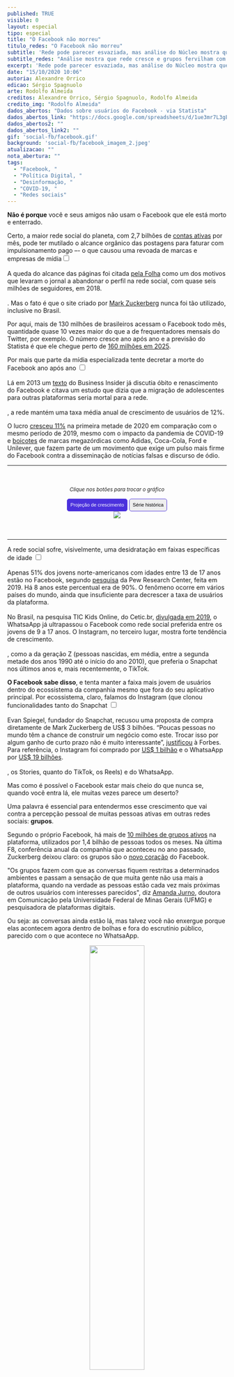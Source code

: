 ```yaml
---
published: TRUE
visible: 0
layout: especial
tipo: especial
title: "O Facebook não morreu"
titulo_redes: "O Facebook não morreu"
subtitle: 'Rede pode parecer esvaziada, mas análise do Núcleo mostra que ela segue em crescimento e grupos fervilham com bilhões de interações'
subtitle_redes: "Análise mostra que rede cresce e grupos fervilham com bilhões de interações"
excerpt: 'Rede pode parecer esvaziada, mas análise do Núcleo mostra que ela segue em crescimento e grupos fervilham com bilhões de interações'
date: "15/10/2020 10:06"
autoria: Alexandre Orrico
edicao: Sérgio Spagnuolo
arte: Rodolfo Almeida
creditos: Alexandre Orrico, Sérgio Spagnuolo, Rodolfo Almeida
credito_img: "Rodolfo Almeida"
dados_abertos: "Dados sobre usuários do Facebook - via Statista"
dados_abertos_link: "https://docs.google.com/spreadsheets/d/1ue3mr7L3gEsFiyyHsbsdMhFMmwAvKYtJIKSbgozHYcc/edit?usp=sharing"
dados_abertos2: ""
dados_abertos_link2: ""
gif: 'social-fb/facebook.gif'
background: 'social-fb/facebook_imagem_2.jpeg'
atualizacao: ""
nota_abertura: ""
tags:
  - "Facebook, "
  - "Política Digital, "
  - "Desinformação, "
  - "COVID-19, "
  - "Redes sociais"
---
```


<style>
.botao {
  border-radius: 5px;
  background-color: #eeeeee;
  padding: 5px 7px;
  font-size: 0.8em;
  line-height: 1.5em;
  border: 1px solid #4b31dd
}

.botao:hover {
  background-color: #4b31dd;
  color: #fff;
}

.active{
  background-color: #4b31dd;
  color: #fff;
}

.cf:before, .cf:after {
	 content: "";
	 display: table;
}
 .cf:after {
	 clear: both;
}
 .cf {
	 zoom: 1;
}
 #content {
	 max-width: 650px;
	 margin: 3rem auto;
	 text-align: center;
}
/* TIMELINE
–––––––––––––––––––––––––––––––––––––––––––––––––– */

.timeline ul {
  background: #eeeeee;
  padding: 50px 0;
}

.timeline ul li {
  list-style-type: none;
  position: relative;
  width: 6px;
  margin: 0 auto;
  padding-top: 50px;
  background: #4b31dd;
}

.timeline ul li::after {
  content: '';
  position: absolute;
  left: 50%;
  bottom: 0;
  transform: translateX(-50%);
  width: 30px;
  height: 30px;
  border-radius: 50%;
  background: #f33872;
}

.timeline ul li div {
  position: relative;
  bottom: 0;
  width: 400px;
  padding: 15px;
  background: #f33872;
  color: #f4f4f4
}

.timeline ul li div::before {
  content: '';
  position: absolute;
  bottom: 7px;
  width: 0;
  height: 0;
  border-style: solid;
}

.timeline ul li:nth-child(odd) div {
  left: 45px;
}

.timeline ul li:nth-child(odd) div::before {
  left: -15px;
  border-width: 8px 16px 8px 0;
  border-color: transparent #F45B69 transparent transparent;
}

.timeline ul li:nth-child(even) div {
  left: -439px;
}

.timeline ul li:nth-child(even) div::before {
  right: -15px;
  border-width: 8px 0 8px 16px;
  border-color: transparent transparent transparent #F45B69;
}

time {
  display: inline;
  font-size: 1.8rem;
  font-weight: bold;
  margin-bottom: 8px;
  paddin: 10px;
  border: 1px solid black;
  background-color: #000
}


/* EFFECTS
–––––––––––––––––––––––––––––––––––––––––––––––––– */

.timeline ul li::after {
  transition: background .5s ease-in-out;
}

.timeline ul li.in-view::after {
  background: #4b31dd;
}

.timeline ul li div {
  visibility: hidden;
  opacity: 0;
  transition: all .5s ease-in-out;
}

.timeline ul li:nth-child(odd) div {
  transform: translate3d(30px, 0, 0);
}

.timeline ul li:nth-child(even) div {
  transform: translate3d(-30px, 0, 0);
}

.timeline ul li.in-view div {
  transform: none;
  visibility: visible;
  opacity: 1;
}


/* GENERAL MEDIA QUERIES
–––––––––––––––––––––––––––––––––––––––––––––––––– */

@media screen and (max-width: 900px) {
  .timeline ul li div {
    width: 250px;
  }
  .timeline ul li:nth-child(even) div {
    left: -289px;
    /*250+45-6*/
  }
}

@media screen and (max-width: 600px) {
  .timeline ul li {
    margin-left: 20px;
  }
  .timeline ul li div {
    width: calc(100vw - 91px);
  }
  .timeline ul li:nth-child(even) div {
    left: 45px;
  }
  .timeline ul li:nth-child(even) div::before {
    left: -15px;
    border-width: 8px 16px 8px 0;
    border-color: transparent #F45B69 transparent transparent;
  }
}

</style>

<script
  src="https://code.jquery.com/jquery-3.5.1.min.js"
  integrity="sha256-9/aliU8dGd2tb6OSsuzixeV4y/faTqgFtohetphbbj0="
  crossorigin="anonymous">
</script>

**Não é porque** você e seus amigos não usam o Facebook que ele está morto e enterrado.

Certo, a maior rede social do planeta, com 2,7 bilhões de [contas ativas](https://www.statista.com/statistics/264810/number-of-monthly-active-facebook-users-worldwide/) por mês, pode ter mutilado o alcance orgânico das postagens para faturar com impulsionamento pago –- o que causou uma revoada de marcas e empresas de mídia<input type="checkbox" id="cb1" /><label for="cb1"><sup></sup></label><span><br><br>A queda do alcance das páginas foi citada <a href="https://www1.folha.uol.com.br/poder/2018/02/folha-deixa-de-publicar-conteudo-no-facebook.shtml">pela Folha</a> como um dos motivos que levaram o jornal a abandonar o perfil na rede social, com quase seis milhões de seguidores, em 2018.<br><br></span>. Mas o fato é que o site criado por [Mark Zuckerberg](https://www.facebook.com/zuck) nunca foi tão utilizado, inclusive no Brasil.

Por aqui, mais de 130 milhões de brasileiros acessam o Facebook todo mês, quantidade quase 10 vezes maior do que a de frequentadores mensais do Twitter, por exemplo. O número cresce ano após ano e a previsão do Statista é que ele chegue perto de [160 milhões em 2025](https://www.statista.com/statistics/244936/number-of-facebook-users-in-brazil/).

<span class="texto-destak">Por mais que parte da mídia especializada tente decretar a morte do Facebook ano após ano <input type="checkbox" id="cb2" /><label for="cb2"><sup></sup></label><span><br><br>Lá em 2013 um <a href="https://www.businessinsider.com/why-facebook-isnt-dead-2013-12"> texto</a> do Business Insider já discutia óbito e renascimento do Facebook e citava um estudo que dizia que a migração de adolescentes para outras plataformas seria mortal para  a rede.<br><br></span>, a rede mantém uma taxa média anual de crescimento de usuários de 12%.</span>

O lucro [cresceu 11%](https://investor.fb.com/investor-news/press-release-details/2020/Facebook-Reports-Second-Quarter-2020-Results/default.aspx) na primeira metade de 2020 em comparação com o mesmo período de 2019, mesmo com o impacto da pandemia de COVID-19 e [boicotes](https://economia.uol.com.br/noticias/redacao/2020/07/02/de-adidas-a-unilever-veja-quem-participa-do-boicote-ao-facebook.htm) de marcas megazórdicas como Adidas, Coca-Cola, Ford e Unilever, que fazem parte de um movimento que exige um pulso mais firme do Facebook contra a disseminação de notícias falsas e discurso de ódio.

<hr>

<div id="content">
<p style="text-align:center"><i class="far fa-hand-pointer"></i> <small><em>Clique nos botões para trocar o gráfico</em></small></p>
<div id="thumb_img" class="cf">
  <button class="active botao" onclick="changeimg('{{ site.baseurl }}/img/social-fb/facebook_graf1.png',this);">Projeção de crescimento
  </button>
  <button class="botao" onclick="changeimg('{{ site.baseurl }}/img/social-fb/facebook_graf2.png',this);">Série histórica
  </button>
</div>
  <div id="featured_img">
    <img id="img" src="{{ site.baseurl }}/img/social-fb/facebook_graf1.png" class="img-destak">
  </div>
</div>

<hr>

A rede social sofre, visivelmente, uma desidratação em faixas específicas de idade <input type="checkbox" id="cb3" /><label for="cb3"><sup></sup></label><span><br><br>Apenas 51% dos jovens norte-americanos com idades entre 13 de 17 anos estão no Facebook, segundo <a href="https://www.investopedia.com/news/aging-facebook-losing-teens-pew-research-survey/" target="_blank">pesquisa</a> da Pew Research Center, feita em 2019. Há 8 anos este percentual era de 90%. O fenômeno ocorre em vários países do mundo, ainda que insuficiente para decrescer a taxa de usuários da plataforma. <br><br>No Brasil, na pesquisa TIC Kids Online, do Cetic.br, <a href="https://cetic.br/media/analises/tic_kids_online_brasil_2018_coletiva_imprensa.pdf" target="_blank">divulgada em 2019</a>, o WhatsaApp já ultrapassou o Facebook como rede social preferida entre os jovens de 9 a 17 anos. O Instagram, no terceiro lugar, mostra forte tendência de crescimento.<br><br></span>, como a da geração Z (pessoas nascidas, em média, entre a segunda metade dos anos 1990 até o início do ano 2010), que preferia o Snapchat nos últimos anos e, mais recentemente, o TikTok.

**O Facebook sabe disso**, e tenta manter a faixa mais jovem de usuários dentro do ecossistema da companhia mesmo que fora do seu aplicativo principal. Por ecossistema, claro, falamos do Instagram (que clonou funcionalidades tanto do Snapchat <input type="checkbox" id="cb4" /><label for="cb4"><sup></sup></label><span><br><br>Evan Spiegel, fundador do Snapchat, recusou uma proposta de compra diretamente de Mark Zuckerberg de US$ 3 bilhões. “Poucas pessoas no mundo têm a chance de construir um negócio como este. Trocar isso por algum ganho de curto prazo não é muito interessante”, <a href="https://www.forbes.com/sites/jjcolao/2014/01/06/the-inside-story-of-snapchat-the-worlds-hottest-app-or-a-3-billion-disappearing-act/#63b8ee9c67d2" target="_blank">justificou</a> à Forbes. Para referência, o Instagram foi comprado por <a href="https://oglobo.globo.com/economia/facebook-compra-instagram-por-us-1-bilhao-em-dinheiro-acoes-4530157" target="_blank">US$ 1 bilhão</a> e o WhatsaApp por <a href="https://oglobo.globo.com/economia/facebook-compra-WhatsaApp-por-us-19-bilhoes-11656044" target="_blank">US$ 19 bilhões</a>.<br><br></span>, os Stories, quanto do TikTok, os Reels) e do WhatsaApp.

<span class="texto-destak"> Mas como é possível o Facebook estar mais cheio do que nunca se, quando você entra lá, ele muitas vezes parece um deserto?</span> <br>

Uma palavra é essencial para entendermos esse crescimento que vai contra a percepção pessoal de muitas pessoas ativas em outras redes sociais: **grupos**.

Segundo o próprio Facebook, há mais de [10 milhões de grupos ativos](https://www.facebook.com/business/news/insights/generation-z) na plataforma, utilizados por 1,4 bilhão de pessoas todos os meses. Na última F8, conferência anual da companhia que aconteceu no ano passado, Zuckerberg deixou claro: os grupos são o [novo coração](https://about.fb.com/news/2019/04/f8-2019-day-1/) do Facebook.

"Os grupos fazem com que as conversas fiquem restritas a determinados ambientes e passam a sensação de que muita gente não usa mais a plataforma, quando na verdade as pessoas estão cada vez mais próximas de outros usuários com interesses parecidos", diz [Amanda Jurno](https://twitter.com/amandajurno), doutora em Comunicação pela Universidade Federal de Minas Gerais (UFMG) e pesquisadora de plataformas digitais.

Ou seja: as conversas ainda estão lá, mas talvez você não enxergue porque elas acontecem agora dentro de bolhas e fora do escrutínio público, parecido com o que acontece no WhatsaApp.

<p style="text-align:center"><img src="{{ site.baseurl }}/img/social-fb/gif-reactions-crop.gif" width="50%"></p>

A plataforma realmente foi redesenhada, do código ao visual, para fazer com que seja mais fácil sair dos espaços públicos de conversas e ir para canais mais privados.

Essa mudança de rumo começou lá em 2016, quando a empresa sofria uma tempestade de críticas <input type="checkbox" id="cb5" /><label for="cb5"><sup></sup></label><span><br><br>Desinformação espalhada pelo Facebook foi motivo de registros de mortes e instabilidade social em diversos países, como Índia, Bangladesh, Camarões e Sri Lanka. Em Myamnar, o Facebook <a href="https://brasil.elpais.com/brasil/2018/04/12/internacional/1523553344_423934.html">foi usado</a> como ferramenta para limpeza étnica, segundo a ONU. O próprio Facebook concordou com as acusações e assumiu que foi lento em tomar atitudes para evitar genocídio de minoria mulçumana no país.<br><br></span> por não tomar atitudes suficientes para frear a difusão de fake news na plataforma.

Como parte da resposta às críticas, Zuckerberg [lançou](https://www.facebook.com/notes/mark-zuckerberg/building-global-community/10154544292806634) em 2017 um grande manifesto sobre como o Facebook passaria a focar na construção de comunidades seguras. Três anos depois, em janeiro de 2020, o Facebook pagou algo em torno de US$ 10 milhões [em um anúncio](https://www.youtube.com/watch?v=Rpxqja0zD5Y) justamente sobre a função de grupos no intervalo do Superbowl -- um cobiçado espaço publicitário na TV norte-americana.

<img src="{{ site.baseurl }}/img/line_break.png" width="100%">

### OS GRUPOS

Para se ter uma ideia melhor da atividade que acontece dentro dos grupos aqui no Brasil, pense que há comunidades como a _Aliança pelo Brasil - Presidente Jair Bolsonaro_, com mais de 100 mil membros e quase 3 mil publicações por dia (posts + comentários). Ou como a _Somos 75 Por Cento Contra Bolsonaro_, que reúne 18 mil pessoas e tem o impressionante número de 5,7 mil publicações diárias ou mais de 170 mil por mês.

Apenas grupos com o termo "Bolsonaro" ultrapassam a casa da centena, muitos contendo dezenas de milhares de usuários.

E o volume que esse recurso representa é gigantesco, especialmente para o presidente. O termo "Bolsonaro" foi citado em 5,13 milhões de posts em grupos públicos em português entre 1º de janeiro de 2018 e 12 de outubro deste ano, totalizando 418,2 milhões de interações.<input type="checkbox" id="cb6" /><label for="cb6"><sup></sup></label><span><br><br>Apenas como comparação, o termo "Haddad" (de Fernando Haddad, que concorreu à presidência em 2018 contra Bolsonaro) foi citado em 399.755 publicações de grupos públicos em português no mesmo período, resultando em 22.796.429 interações. <br><br>Nesse caso, a maioria dos posts com mais engajamento foram desfavoráveis ao petista. No Instagram, Haddad teve 29.378 posts e 95,595,440 interações.<br><br> "Doria" tem somente 168.800 posts no período, com 16.467.065 interações, menos do que "Sergio Moro" -- 244.483 posts com 29.457.413 interações.
<br><br></span>

Se levarmos em conta, além de grupos, também as _fan pages_ e perfis verificados, foram 8 milhões de posts e 3,2 bilhões de interações (likes, comentários e compartilhamentos) em menos de dois anos. No Instagram, comparativamente, foram 493 mil posts públicos com o termo "Bolsonaro", que geraram 1,48 bilhão de interações.

<span class="texto-destak-right">Você leu certo: o termo "Bolsonaro" gerou mais de 3 bilhões de interações em menos de dois anos no Facebook.</span>

Esse volume é menor do que interações com posts contendo os termos "Trump" ou "coronavirus", por exemplo, mas fica acima de "Obama" e "Biden" -- o que, grosso modo, indica uma certa predisposição para conversas sobre a direta política entre usuários do Facebook.

<img id="img" src="{{ site.baseurl }}/img/social-fb/circles.png" class="img-destak" style="opacity:1">

<img src="{{ site.baseurl }}/img/line_break.png" width="100%">

### E O TWITTER?

Uma comparação interessante a ser feita é com o Twitter. Embora seja consideravelmente menor (com apenas 15,7 milhões de usuários), o Twitter muitas vezes dita o tom dos debates políticos no Brasil e em outros lugares, como se fosse um termômetro.

A rede social é recorrentemente um meio utilizado por políticos e autoridades para se comunicar diretamente com suas bases, o que a tornou uma ferramenta de tomada de decisões, além de pautar a imprensa e boa parte do debate. Muitas das conversas e tendências que começam por lá transbordam para outras redes sociais.

Mas o Twitter perde, e muito, em volume para o Facebook, considerando dados absolutos (em vez de proporcionais ao número de usuários). Como exemplo, veja o gráfico abaixo sobre interações em publicações dos perfis de Bolsonaro em ambas as redes.

Claro, o Twitter provavelmente possui mais interação por usuário, mas é justamente o número absoluto que deixa o Facebook ainda bem vivo.

<img id="img" src="{{ site.baseurl }}/img/social-fb/fb_tt_compare.png" class="img-destak" style="max-width:750px">

<img src="{{ site.baseurl }}/img/line_break.png" width="100%">

### ÓDIO QUE ENGAJA

Para entender o comportamento polarizado e a extensão dos riscos das conversas dentro destes grupos, precisamos voltar para 2009, o ano de surgimento do algoritmo do Facebook, quando o conteúdo na rede passou aos poucos a ser recomendado de acordo com o comportamento do usuário (não apenas qual post curte, mas também quanto tempo olha para uma foto, por exemplo) em vez de aparecer em ordem cronológica.

<section class="intro">
</section>

<section class="timeline">
  <ul>
    <li>
      <div>
        <time>2004</time>&nbsp;&nbsp; Entra no ar o Facebook
      </div>
    </li>
    <li>
      <div>
        <time>2007</time>&nbsp;&nbsp; O botão "Curtir" é inventado
      </div>
    </li>
    <li>
      <div>
        <time>2009</time>&nbsp;&nbsp; Nasce o algoritmo do Facebook
      </div>
    </li>
    <li>
      <div>
        <time>2016</time>&nbsp;&nbsp; Algoritmo é afinado para mostrar postagens de acordo com preferências e comportamento dos usuários
      </div>
    </li>
    <li>
      <div>
        <time>2018</time>&nbsp;&nbsp; Interações e conversas passam a ter mais peso na distribuição orgânica do conteúdo
      </div>
    </li>
  </ul>
</section>

<script>
(function() {

  'use strict';

  // define variables
  var items = document.querySelectorAll(".timeline li");

  function isElementInViewport(el) {
    var rect = el.getBoundingClientRect();
    return (
      rect.top >= 0 &&
      rect.left >= 0 &&
      rect.bottom <= (window.innerHeight || document.documentElement.clientHeight) &&
      rect.right <= (window.innerWidth || document.documentElement.clientWidth)
    );
  }

  function callbackFunc() {
    for (var i = 0; i < items.length; i++) {
      if (isElementInViewport(items[i])) {
        items[i].classList.add("in-view");
      }
    }
  }

  // listen for events
  window.addEventListener("load", callbackFunc);
  window.addEventListener("resize", callbackFunc);
  window.addEventListener("scroll", callbackFunc);

})();
</script>

Em 2016, o mecanismo sofreu ajustes para tirar a força das curtidas e reduzir conteúdo caça-likes, e em 2018 passou a priorizar comentários e conversas, para recompensar [posts que criam](https://about.fb.com/news/2018/01/news-feed-fyi-bringing-people-closer-together/) "relações entre os usuários”, como disse comunicado oficial da rede.

Mas o resultado foi outro: o conteúdo que gerava volume muitas vezes era baseado em desinformação ou estimulava brigas. A mudança [catapultou](https://www.niemanlab.org/2019/03/one-year-in-facebooks-big-algorithm-change-has-spurred-an-angry-fox-news-dominated-and-very-engaged-news-feed/) o canal de TV paga norte-americano Fox News (que investiu pesado em material radical) para o topo das marcas que possuíam fãs mais participativos.

<span class="texto-destak-right">Com o tempo, as marcas e usuários aprenderam a interagir de forma polarizada para engajar.</span>

A herança que todos nós conhecemos bem foi espalhada para outras redes e, claro, está presente nos grupos, só que agora longe do escrutínio público, parecido com o que acontece no WhatsaApp.<input type="checkbox" id="cb7" /><label for="cb7"><sup></sup></label><span><br><br>A semelhança entre não é por acaso: Zuckerberg já disse que em breve integrará Messenger, Instagram e WhatsaApp em uma única plataforma da família Facebook e que "o futuro das comunicações vai cada vez mais ir em direção aos serviços privados e criptografados, onde as pessoas podem ficar confiantes que o que falarem entre si está seguro", como <a href="https://www.facebook.com/notes/mark-zuckerberg/a-privacy-focused-vision-for-social-networking/10156700570096634/" target="_blank">escreveu neste texto</a> em 2019.<br><br></span>

Em grupos de como o [Coronavírus Brasil Covid-19](https://www.facebook.com/groups/1702360076683411/) (89 mil membros) ou no [EU JÁ TIVE COVID-19](https://www.facebook.com/groups/jativecovid19) (9 mil membros), o estilo emotivo e radical, com forte viés de confirmação, é usado com frequência para impulsionar teorias conspiracionistas, receitas caseiras contra a doença, defesa de cloroquina (sim, ainda) e outros remédios sem eficácia comprovada, sem falar na divulgação sem controle de informações pessoais como fotografias de raio-x, laudos e receitas médicas..

<img src="{{ site.baseurl }}/img/line_break.png" width="100%">

### NO HORIZONTE
Para o futuro, Zuckerberg planeja conectar pessoas via óculos de realidade virtual. Pense que, em vez de restrita à telas, as redes poderão ser aplicadas em camadas por cima do que você enxerga, com pessoas interagindo por meio de avatares realísticos.

"RA e RV serão as plataformas mais sociais de todas, nós estamos apenas arranhando a superfície", disse ele em uma live de setembro. Soa como um plano distante, mas o Facebook planeja lançar, já no ano que vem, smartglasses em parceria com a Ray-Ban.

<img src="{{ site.baseurl }}/img/line_break.png" width="100%">

### COMO FIZEMOS ISSO

O **Núcleo** acompanhou de perto muitos grupos de Facebook durante os últimos dois meses. Os dados foram recolhidos com a assessoria do Facebook, do perfil do próprio Zuckerberg na rede e em materiais das conferências F8 Facebook Connect.

A análise dos números de interação e engajamento nos grupos foi feita com o [CrowdTangle](https://www.crowdtangle.com/), ferramenta do Facebook que disponibiliza dados sobre interações na sua plataforma. Também foi utilizada a API do Twitter para comparar as interações. A metodologia de análise é a mesma utilizada no [Monitor Nuclear](https://nucleo.jor.br/monitor).

Os dados agregados e analisados estão [neste link](https://docs.google.com/spreadsheets/d/1f6LgF6d2DVxYY-6CDE1raBhveNXHI4kVp3Q7Le9OlmQ/edit#gid=1429677779). O código da análise pode ser [encontrado aqui](https://gist.github.com/sergiospagnuolo/1c63e752ee8bdac1cdb8a7a307761316).

Por fim, também utilizamos dados da plataforma Statista, cujos links estão no texto e os dados tabulados pelo **Núcleo** podem ser [consultados aqui](https://docs.google.com/spreadsheets/d/1ue3mr7L3gEsFiyyHsbsdMhFMmwAvKYtJIKSbgozHYcc/edit#gid=59057501).

Também fizemos uma enquete no Twitter. 👇

<blockquote class="twitter-tweet"><p lang="pt" dir="ltr">Qual é a sua relação com o Facebook nos últimos anos?<br><br>*Saiba o motivo da enquete amanhã</p>&mdash; Núcleo Jornalismo (@nucleojor) <a href="https://twitter.com/nucleojor/status/1316098906153979905?ref_src=twsrc%5Etfw">October 13, 2020</a></blockquote> <script async src="https://platform.twitter.com/widgets.js" charset="utf-8"></script>

**Texto atualizado às 10h34 de 16 de outubro para esclarecer no 5o parágrafo sob o intertítulo "OS GRUPOS" que não temos análise de que usuários do Facebook são de direita, mas sim que a conversa gira em torno de termos atribuídos à direita.**


<!-- faz aparecer os gráficos -->
<script>
$(document).ready(function() {

    /* Every time the window is scrolled ... */
    $(window).scroll( function(){

        /* Check the location of each desired element */
        $('.img-destak').each( function(i){

            var bottom_of_object = $(this).position().top + $(this).outerHeight();
            var bottom_of_window = $(window).scrollTop() + $(window).height();

            /* If the object is completely visible in the window, fade it it */
            if( bottom_of_window > bottom_of_object ){

                $(this).animate({'opacity':'1'},230);

            }

        });

    });

});
</script>

<script>
function changeimg(url,e) {
  document.getElementById("img").src = url;
  let nodes = document.getElementById("thumb_img");
  let img_child = nodes.children;
  for (i = 0; i < img_child.length; i++) {
    img_child[i].classList.remove('active')
  }
  e.classList.add('active');

}
</script>
